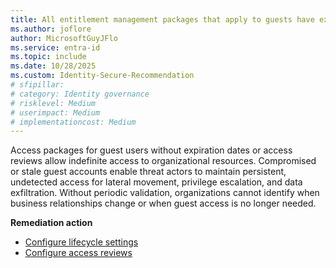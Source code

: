 ```yaml
---
title: All entitlement management packages that apply to guests have expirations or access reviews configured in their assignment policies
ms.author: joflore
author: MicrosoftGuyJFlo
ms.service: entra-id
ms.topic: include
ms.date: 10/28/2025
ms.custom: Identity-Secure-Recommendation
# sfipillar: 
# category: Identity governance
# risklevel: Medium
# userimpact: Medium
# implementationcost: Medium
---
```

Access packages for guest users without expiration dates or access reviews allow indefinite access to organizational resources. Compromised or stale guest accounts enable threat actors to maintain persistent, undetected access for lateral movement, privilege escalation, and data exfiltration. Without periodic validation, organizations cannot identify when business relationships change or when guest access is no longer needed. 

**Remediation action**

- [Configure lifecycle settings](/entra/id-governance/entitlement-management-access-package-lifecycle-policy)
- [Configure access reviews](/entra/id-governance/entitlement-management-access-reviews-create)
